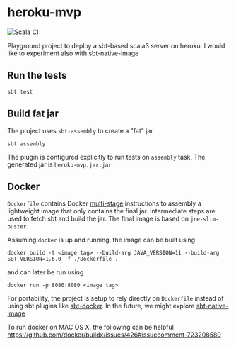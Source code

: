 # heroku-mvp

[![Scala CI](https://github.com/alessandrocandolini/heroku-mvp/actions/workflows/scala.yml/badge.svg)](https://github.com/alessandrocandolini/heroku-mvp/actions/workflows/scala.yml)

Playground project to deploy a sbt-based scala3 server on heroku. I would like to experiment also with sbt-native-image

## Run the tests

```shell
sbt test
```

## Build fat jar 

The project uses `sbt-assembly` to create a "fat" jar
```
sbt assembly
```

The plugin is configured explicitly to run tests on `assembly` task. The generated jar is `heroku-mvp.jar.jar`

## Docker

`Dockerfile` contains Docker [multi-stage](https://docs.docker.com/develop/develop-images/multistage-build/) instructions to assembly a lightweight image that only contains the final jar.
Intermediate steps are used to fetch sbt and build the jar. The final image is based on `jre-slim-buster`.

Assuming `docker` is up and running, the image can be built using
```
docker build -t <image tag> --build-arg JAVA_VERSION=11 --build-arg SBT_VERSION=1.6.0 -f ./Dockerfile .
```

and can later be run using
```
docker run -p 8080:8080 <image tag>
```

For portability, the project is setup to rely directly on `Dockerfile` instead of using sbt plugins like [sbt-docker](https://github.com/marcuslonnberg/sbt-docker).
In the future, we might explore [sbt-native-image](https://github.com/scalameta/sbt-native-image)

To run docker on MAC OS X, the following can be helpful https://github.com/docker/buildx/issues/426#issuecomment-723208580
